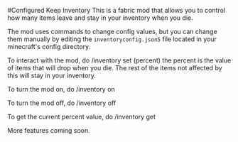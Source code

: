 #Configured Keep Inventory
This is a fabric mod that allows you to control how many items leave and stay in your inventory when you die.

The mod uses commands to change config values, but you can change them manually by editing the `inventoryconfig.json5` file located in your minecraft's config directory.

To interact with the mod, do /inventory set (percent) the percent is the value of items that will drop when you die. The rest of the items not affected by this will stay in your inventory.

To turn the mod on, do /inventory on

To turn the mod off, do /inventory off

To get the current percent value, do /inventory get

More features coming soon.
